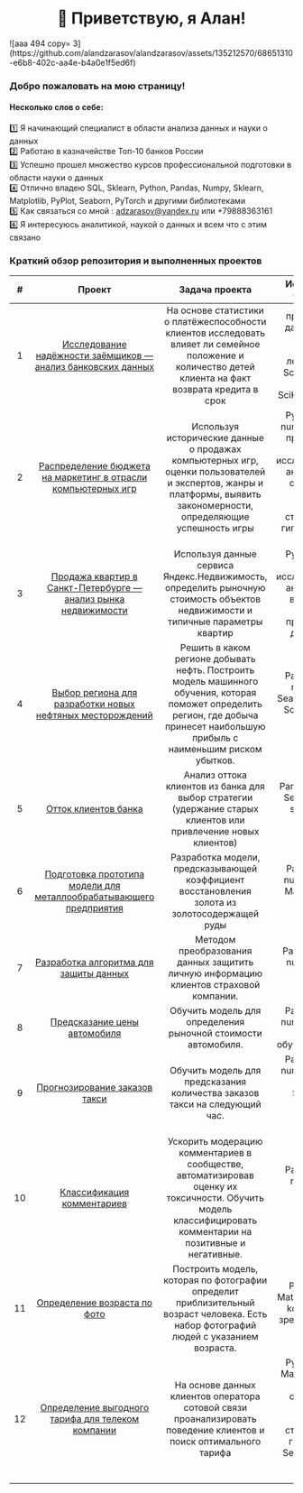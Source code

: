 <div align="center"> <h1>👋 Приветствую, я Алан!    </div>                                       
![ааа 494 copy= 3](https://github.com/alandzarasov/alandzarasov/assets/135212570/68651310-e6b8-402c-aa4e-b4a0e1f5ed6f)




### Добро пожаловать на мою страницу!


#### Несколько слов о себе:<br>
1️⃣ Я начинающий специалист в области анализа данных и науки о данных <br>
2️⃣ Работаю в казначействе Топ-10 банков России <br>
3️⃣ Успешно прошел множество курсов профессиональной подготовки в области науки о данных <br>
4️⃣ Отлично владею SQL, Sklearn, Python, Pandas, Numpy, Sklearn, Matplotlib, PyPlot, Seaborn, PyTorch и другими библиотеками  <br>
5️⃣ Как связаться со мной : <a href="adzarasov@yandex.ru">adzarasov@yandex.ru</a> или +79888363161<br>
6️⃣ Я интересуюсь аналитикой, наукой о данных и всем что с этим связано <br>
  

  ### Краткий обзор репозитория и выполненных проектов

|#| **Проект**       |**Задача проекта**          |**Используемые библиотеки** |
|:-:|:----------------:|:--------------------------:|:--------------------------:|
|1| <a href='https://github.com/alandzarasov/python_projects/tree/main/Protection%20of%20personal%20data%20of%20clients%C2%A0'> Исследование надёжности заёмщиков — анализ банковских данных  </a>  | На основе статистики о платёжеспособности клиентов исследовать влияет ли семейное положение и количество детей клиента на факт возврата кредита в срок | предобработка данных, Python, Pandas, PyMystem3, лемматизация, SciPy, Matplotlib, Seaborn, SciKitLearn, Numpy|
|2| <a href='https://github.com/alandzarasov/python_projects/tree/main/games'> Распределение бюджета на маркетинг в отрасли компьютерных игр  </a>  | Используя исторические данные о продажах компьютерных игр, оценки пользователей и экспертов, жанры и платформы, выявить закономерности, определяющие успешность игры | Python, Pandas, numpy, Matplotlib, предобработка данных, исследовательский анализ данных, описательная статистика, проверка статистических гипотез, Seaborn, SciPy |     
|3| <a href='https://github.com/alandzarasov/python_projects/tree/main/the%20sale%20of%20apartments'> Продажа квартир в Санкт-Петербурге — анализ рынка недвижимости </a>  | Используя данные сервиса Яндекс.Недвижимость, определить рыночную стоимость объектов недвижимости и типичные параметры квартир     | Python, Pandas, Matplotlib, исследовательский анализ данных, визуализация данных, предобработка данных, math |
|4| <a href='https://github.com/alandzarasov/python_projects/tree/main/Choosing%20the%20location%20for%20the%20well'> Выбор региона для разработки новых нефтяных месторождений </a> |Решить в каком регионе добывать нефть. Построить модель машинного обучения, которая поможет определить регион, где добыча принесет наибольшую прибыль с наименьшим риском убытков.   | Pandas, sklearn, math, numpy, Seaborn, Matplotlib, SciPy, Bootstrap, машинное обучение|
|5| <a href='https://github.com/alandzarasov/python_projects/tree/main/Customer%20outflow'> Отток клиентов банка | Анализ оттока клиентов из банка для выбор стратегии (удержание старых клиентов или привлечение новых клиентов) </a>  | Pandas, Matplotlib, Seaborn, numpy, sklearn, math, машинное обучение |
|6| <a href='https://github.com/alandzarasov/python_projects/tree/main/Recovery%20of%20gold%20from%20ore'> Подготовка прототипа модели для металлообрабатывающего предприятия </a> | Pазработка модели, предсказывающей коэффициент восстановления золота из золотосодержащей руды   | Pandas,sklearn, numpy, Seaborn, Matplotlib, math, машинное обучение |
|7| <a href='https://github.com/alandzarasov/python_projects/tree/main/Protection%20of%20personal%20data%20of%20clients'> Разработка алгоритма для защиты данных </a>  | Методом преобразования данных защитить личную информацию клиентов страховой компании.     | Pandas, Seaborn, numpy, sklearn, машинное обучение|
|8| <a href='https://github.com/alandzarasov/python_projects/tree/main/forecasting%20the%20cost%20of%20cars'> Предсказание цены автомобиля </a>  | Обучить модель для определения рыночной стоимости автомобиля.   |  Pandas, sklearn, numpy, LightGBM, машинное обучение, CatBoost |
|9| <a href='https://github.com/alandzarasov/python_projects/tree/main/Forecasting%20taxi%20orders'> Прогнозирование заказов такси </a>  | Обучить модель для предсказания количества заказов такси на следующий час.     | Pandas, sklearn, numpy, LightGBM, Matplotlib, StatsModels, CatBoost, машинное обучение|
|10| <a href='https://github.com/alandzarasov/python_projects/tree/main/classification%20of%20comments'> Классификация комментариев </a> | Ускорить модерацию комментариев в сообществе, автоматизировав оценку их токсичности. Обучить модель классифицировать комментарии на позитивные и негативные.    | Pandas, sklearn, numpy, NLTK, LightGBM, CatBoost, машинное обучение |
|11| <a href='https://github.com/alandzarasov/python_projects/tree/main/forecasting%20the%20age%20of%20buyers'> Определение возраста по фото </a>  | Построить модель, которая по фотографии определит приблизительный возраст человека. Есть набор фотографий людей с указанием возраста. | Pandas, keras, Matplotlib, Seaborn, kомпьютерное зрение, машинное обучение |
|12| <a href='https://github.com/alandzarasov/python_projects/tree/main/Recommendation%20of%20tariffs'> Определение выгодного тарифа для телеком компании </a> | На основе данных клиентов оператора сотовой связи проанализировать поведение клиентов и поиск оптимального тарифа   | Python, Pandas, Matplotlib, numpy, SciPy, описательная статистика, проверка статистических гипотез, math, Seaborn, sklearn, машинное обучение |  
  
  


